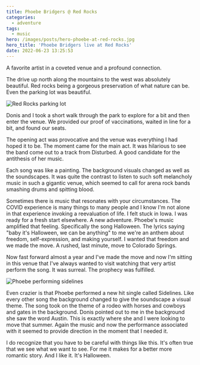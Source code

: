 ```yaml
---
title: Phoebe Bridgers @ Red Rocks
categories:
  - adventure
tags:
  - music
hero: /images/posts/hero-phoebe-at-red-rocks.jpg
hero_title: 'Phoebe Bridgers live at Red Rocks'
date: 2022-06-23 13:25:53
---
```


A favorite artist in a coveted venue and a profound connection. 

<!-- more -->

The drive up north along the mountains to the west was absolutely beautiful. Red rocks being a gorgeous preservation of what nature can be. Even the parking lot was beautiful.

![Red Rocks parking lot](/images/posts/red-rocks-parking.jpg)


Donis and I took a short walk through the park to explore for a bit and then enter the venue.  We provided our proof of vaccinations, waited in line for a bit, and found our seats. 

The opening act was provocative and the venue was everything I had hoped it to be. The moment came for the main act. It was hilarious to see the band come out to a track from Disturbed. A good candidate for the antithesis of her music.

Each song was like a painting. The background visuals changed as well as the soundscapes. It was quite the contrast to listen to such soft melancholy music in such a gigantic venue, which seemed to call for arena rock bands smashing drums and spitting blood.

Sometimes there is music that resonates with your circumstances. The COVID experience is many things to many people and I know I'm not alone in that experience invoking a reevaluation of life. I felt stuck in Iowa. I was ready for a fresh start elsewhere. A new adventure. Phoebe's music amplified that feeling. Specifically the song Halloween. The lyrics saying "baby it's Halloween, we can be anything" to me we're an anthem about freedom, self-expression, and making yourself. I wanted that freedom and we made the move. A rushed, last minute, move to Colorado Springs.

Now fast forward almost a year and I've made the move and now I'm sitting in this venue that I've always wanted to visit watching that very artist perform the song. It was surreal. The prophecy was fulfilled.

![Phoebe performing sidelines](/images/posts/phoebe-sidelines.jpg)

Even crazier is that Phoebe performed a new hit single called Sidelines. Like every other song the background changed to give the soundscape a visual theme. The song took on the theme of a rodeo with horses and cowboys and gates in the background. Donis pointed out to me in the background she saw the word Austin. This is exactly where she and I were looking to move that summer. Again the music and now the performance associated with it seemed to provide direction in the moment that I needed it.


I do recognize that you have to be careful with things like this. It's often true that we see what we want to see. For me it makes for a better more romantic story. And I like it. It's Halloween.